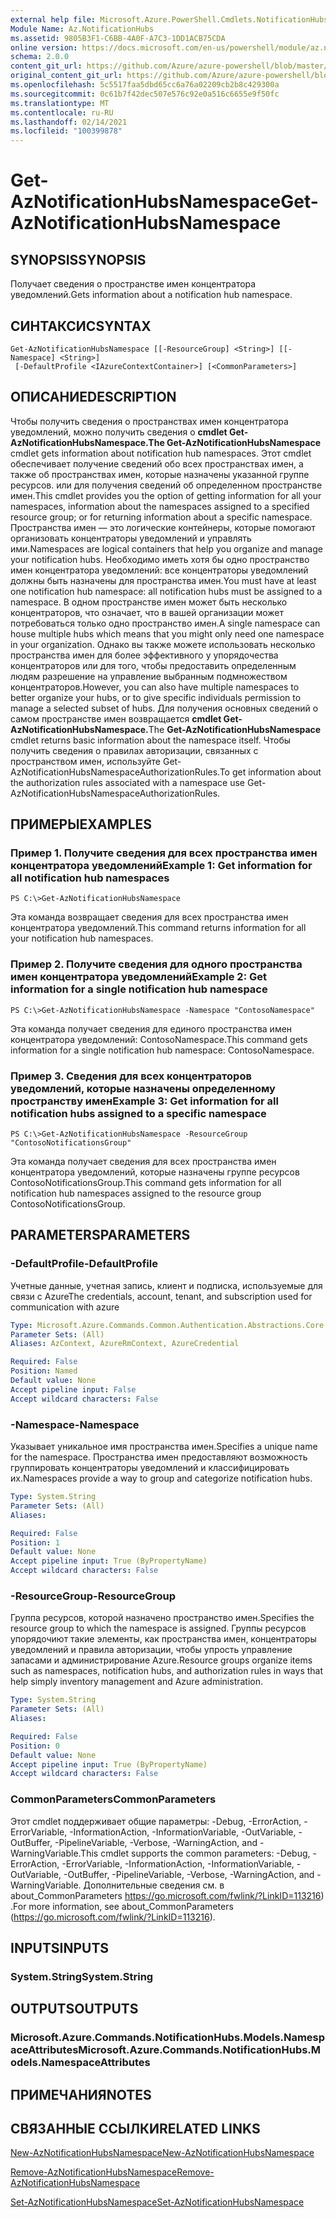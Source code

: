 ```yaml
---
external help file: Microsoft.Azure.PowerShell.Cmdlets.NotificationHubs.dll-Help.xml
Module Name: Az.NotificationHubs
ms.assetid: 9805B3F1-C6BB-4A0F-A7C3-1DD1ACB75CDA
online version: https://docs.microsoft.com/en-us/powershell/module/az.notificationhubs/get-aznotificationhubsnamespace
schema: 2.0.0
content_git_url: https://github.com/Azure/azure-powershell/blob/master/src/NotificationHubs/NotificationHubs/help/Get-AzNotificationHubsNamespace.md
original_content_git_url: https://github.com/Azure/azure-powershell/blob/master/src/NotificationHubs/NotificationHubs/help/Get-AzNotificationHubsNamespace.md
ms.openlocfilehash: 5c5517faa5dbd65cc6a76a02209cb2b8c429300a
ms.sourcegitcommit: 0c61b7f42dec507e576c92e0a516c6655e9f50fc
ms.translationtype: MT
ms.contentlocale: ru-RU
ms.lasthandoff: 02/14/2021
ms.locfileid: "100399878"
---
```

# <span data-ttu-id="28409-101">Get-AzNotificationHubsNamespace</span><span class="sxs-lookup"><span data-stu-id="28409-101">Get-AzNotificationHubsNamespace</span></span>

## <span data-ttu-id="28409-102">SYNOPSIS</span><span class="sxs-lookup"><span data-stu-id="28409-102">SYNOPSIS</span></span>
<span data-ttu-id="28409-103">Получает сведения о пространстве имен концентратора уведомлений.</span><span class="sxs-lookup"><span data-stu-id="28409-103">Gets information about a notification hub namespace.</span></span>

## <span data-ttu-id="28409-104">СИНТАКСИС</span><span class="sxs-lookup"><span data-stu-id="28409-104">SYNTAX</span></span>

```
Get-AzNotificationHubsNamespace [[-ResourceGroup] <String>] [[-Namespace] <String>]
 [-DefaultProfile <IAzureContextContainer>] [<CommonParameters>]
```

## <span data-ttu-id="28409-105">ОПИСАНИЕ</span><span class="sxs-lookup"><span data-stu-id="28409-105">DESCRIPTION</span></span>
<span data-ttu-id="28409-106">Чтобы получить сведения о пространствах имен концентратора уведомлений, можно получить сведения о **cmdlet Get-AzNotificationHubsNamespace.**</span><span class="sxs-lookup"><span data-stu-id="28409-106">**The Get-AzNotificationHubsNamespace** cmdlet gets information about notification hub namespaces.</span></span>
<span data-ttu-id="28409-107">Этот cmdlet обеспечивает получение сведений обо всех пространствах имен, а также об пространствах имен, которые назначены указанной группе ресурсов. или для получения сведений об определенном пространстве имен.</span><span class="sxs-lookup"><span data-stu-id="28409-107">This cmdlet provides you the option of getting information for all your namespaces, information about the namespaces assigned to a specified resource group; or for returning information about a specific namespace.</span></span>
<span data-ttu-id="28409-108">Пространства имен — это логические контейнеры, которые помогают организовать концентраторы уведомлений и управлять ими.</span><span class="sxs-lookup"><span data-stu-id="28409-108">Namespaces are logical containers that help you organize and manage your notification hubs.</span></span>
<span data-ttu-id="28409-109">Необходимо иметь хотя бы одно пространство имен концентратора уведомлений: все концентраторы уведомлений должны быть назначены для пространства имен.</span><span class="sxs-lookup"><span data-stu-id="28409-109">You must have at least one notification hub namespace: all notification hubs must be assigned to a namespace.</span></span>
<span data-ttu-id="28409-110">В одном пространстве имен может быть несколько концентраторов, что означает, что в вашей организации может потребоваться только одно пространство имен.</span><span class="sxs-lookup"><span data-stu-id="28409-110">A single namespace can house multiple hubs which means that you might only need one namespace in your organization.</span></span>
<span data-ttu-id="28409-111">Однако вы также можете использовать несколько пространства имен для более эффективного у упорядочества концентраторов или для того, чтобы предоставить определенным людям разрешение на управление выбранным подмножеством концентраторов.</span><span class="sxs-lookup"><span data-stu-id="28409-111">However, you can also have multiple namespaces to better organize your hubs, or to give specific individuals permission to manage a selected subset of hubs.</span></span>
<span data-ttu-id="28409-112">Для получения основных сведений о самом пространстве имен возвращается **cmdlet Get-AzNotificationHubsNamespace.**</span><span class="sxs-lookup"><span data-stu-id="28409-112">The **Get-AzNotificationHubsNamespace** cmdlet returns basic information about the namespace itself.</span></span>
<span data-ttu-id="28409-113">Чтобы получить сведения о правилах авторизации, связанных с пространством имен, используйте Get-AzNotificationHubsNamespaceAuthorizationRules.</span><span class="sxs-lookup"><span data-stu-id="28409-113">To get information about the authorization rules associated with a namespace use Get-AzNotificationHubsNamespaceAuthorizationRules.</span></span>

## <span data-ttu-id="28409-114">ПРИМЕРЫ</span><span class="sxs-lookup"><span data-stu-id="28409-114">EXAMPLES</span></span>

### <span data-ttu-id="28409-115">Пример 1. Получите сведения для всех пространства имен концентратора уведомлений</span><span class="sxs-lookup"><span data-stu-id="28409-115">Example 1: Get information for all notification hub namespaces</span></span>
```
PS C:\>Get-AzNotificationHubsNamespace
```

<span data-ttu-id="28409-116">Эта команда возвращает сведения для всех пространства имен концентратора уведомлений.</span><span class="sxs-lookup"><span data-stu-id="28409-116">This command returns information for all your notification hub namespaces.</span></span>

### <span data-ttu-id="28409-117">Пример 2. Получите сведения для одного пространства имен концентратора уведомлений</span><span class="sxs-lookup"><span data-stu-id="28409-117">Example 2: Get information for a single notification hub namespace</span></span>
```
PS C:\>Get-AzNotificationHubsNamespace -Namespace "ContosoNamespace"
```

<span data-ttu-id="28409-118">Эта команда получает сведения для единого пространства имен концентратора уведомлений: ContosoNamespace.</span><span class="sxs-lookup"><span data-stu-id="28409-118">This command gets information for a single notification hub namespace: ContosoNamespace.</span></span>

### <span data-ttu-id="28409-119">Пример 3. Сведения для всех концентраторов уведомлений, которые назначены определенному пространству имен</span><span class="sxs-lookup"><span data-stu-id="28409-119">Example 3: Get information for all notification hubs assigned to a specific namespace</span></span>
```
PS C:\>Get-AzNotificationHubsNamespace -ResourceGroup "ContosoNotificationsGroup"
```

<span data-ttu-id="28409-120">Эта команда получает сведения для всех пространства имен концентратора уведомлений, которые назначены группе ресурсов ContosoNotificationsGroup.</span><span class="sxs-lookup"><span data-stu-id="28409-120">This command gets information for all notification hub namespaces assigned to the resource group ContosoNotificationsGroup.</span></span>

## <span data-ttu-id="28409-121">PARAMETERS</span><span class="sxs-lookup"><span data-stu-id="28409-121">PARAMETERS</span></span>

### <span data-ttu-id="28409-122">-DefaultProfile</span><span class="sxs-lookup"><span data-stu-id="28409-122">-DefaultProfile</span></span>
<span data-ttu-id="28409-123">Учетные данные, учетная запись, клиент и подписка, используемые для связи с Azure</span><span class="sxs-lookup"><span data-stu-id="28409-123">The credentials, account, tenant, and subscription used for communication with azure</span></span>

```yaml
Type: Microsoft.Azure.Commands.Common.Authentication.Abstractions.Core.IAzureContextContainer
Parameter Sets: (All)
Aliases: AzContext, AzureRmContext, AzureCredential

Required: False
Position: Named
Default value: None
Accept pipeline input: False
Accept wildcard characters: False
```

### <span data-ttu-id="28409-124">-Namespace</span><span class="sxs-lookup"><span data-stu-id="28409-124">-Namespace</span></span>
<span data-ttu-id="28409-125">Указывает уникальное имя пространства имен.</span><span class="sxs-lookup"><span data-stu-id="28409-125">Specifies a unique name for the namespace.</span></span>
<span data-ttu-id="28409-126">Пространства имен предоставляют возможность группировать концентраторы уведомлений и классифицировать их.</span><span class="sxs-lookup"><span data-stu-id="28409-126">Namespaces provide a way to group and categorize notification hubs.</span></span>

```yaml
Type: System.String
Parameter Sets: (All)
Aliases:

Required: False
Position: 1
Default value: None
Accept pipeline input: True (ByPropertyName)
Accept wildcard characters: False
```

### <span data-ttu-id="28409-127">-ResourceGroup</span><span class="sxs-lookup"><span data-stu-id="28409-127">-ResourceGroup</span></span>
<span data-ttu-id="28409-128">Группа ресурсов, которой назначено пространство имен.</span><span class="sxs-lookup"><span data-stu-id="28409-128">Specifies the resource group to which the namespace is assigned.</span></span>
<span data-ttu-id="28409-129">Группы ресурсов упорядочиют такие элементы, как пространства имен, концентраторы уведомлений и правила авторизации, чтобы упрость управление запасами и администрирование Azure.</span><span class="sxs-lookup"><span data-stu-id="28409-129">Resource groups organize items such as namespaces, notification hubs, and authorization rules in ways that help simply inventory management and Azure administration.</span></span>

```yaml
Type: System.String
Parameter Sets: (All)
Aliases:

Required: False
Position: 0
Default value: None
Accept pipeline input: True (ByPropertyName)
Accept wildcard characters: False
```

### <span data-ttu-id="28409-130">CommonParameters</span><span class="sxs-lookup"><span data-stu-id="28409-130">CommonParameters</span></span>
<span data-ttu-id="28409-131">Этот cmdlet поддерживает общие параметры: -Debug, -ErrorAction, -ErrorVariable, -InformationAction, -InformationVariable, -OutVariable, -OutBuffer, -PipelineVariable, -Verbose, -WarningAction, and -WarningVariable.</span><span class="sxs-lookup"><span data-stu-id="28409-131">This cmdlet supports the common parameters: -Debug, -ErrorAction, -ErrorVariable, -InformationAction, -InformationVariable, -OutVariable, -OutBuffer, -PipelineVariable, -Verbose, -WarningAction, and -WarningVariable.</span></span> <span data-ttu-id="28409-132">Дополнительные сведения см. в about_CommonParameters https://go.microsoft.com/fwlink/?LinkID=113216) .</span><span class="sxs-lookup"><span data-stu-id="28409-132">For more information, see about_CommonParameters (https://go.microsoft.com/fwlink/?LinkID=113216).</span></span>

## <span data-ttu-id="28409-133">INPUTS</span><span class="sxs-lookup"><span data-stu-id="28409-133">INPUTS</span></span>

### <span data-ttu-id="28409-134">System.String</span><span class="sxs-lookup"><span data-stu-id="28409-134">System.String</span></span>

## <span data-ttu-id="28409-135">OUTPUTS</span><span class="sxs-lookup"><span data-stu-id="28409-135">OUTPUTS</span></span>

### <span data-ttu-id="28409-136">Microsoft.Azure.Commands.NotificationHubs.Models.NamespaceAttributes</span><span class="sxs-lookup"><span data-stu-id="28409-136">Microsoft.Azure.Commands.NotificationHubs.Models.NamespaceAttributes</span></span>

## <span data-ttu-id="28409-137">ПРИМЕЧАНИЯ</span><span class="sxs-lookup"><span data-stu-id="28409-137">NOTES</span></span>

## <span data-ttu-id="28409-138">СВЯЗАННЫЕ ССЫЛКИ</span><span class="sxs-lookup"><span data-stu-id="28409-138">RELATED LINKS</span></span>


[<span data-ttu-id="28409-139">New-AzNotificationHubsNamespace</span><span class="sxs-lookup"><span data-stu-id="28409-139">New-AzNotificationHubsNamespace</span></span>](./New-AzNotificationHubsNamespace.md)

[<span data-ttu-id="28409-140">Remove-AzNotificationHubsNamespace</span><span class="sxs-lookup"><span data-stu-id="28409-140">Remove-AzNotificationHubsNamespace</span></span>](./Remove-AzNotificationHubsNamespace.md)

[<span data-ttu-id="28409-141">Set-AzNotificationHubsNamespace</span><span class="sxs-lookup"><span data-stu-id="28409-141">Set-AzNotificationHubsNamespace</span></span>](./Set-AzNotificationHubsNamespace.md)


